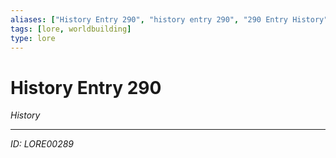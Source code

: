 ```yaml
---
aliases: ["History Entry 290", "history entry 290", "290 Entry History"]
tags: [lore, worldbuilding]
type: lore
---
```


# History Entry 290

*History*

---
*ID: LORE00289*